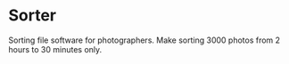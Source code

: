 # Sorter
Sorting file software for photographers. Make sorting 3000 photos from 2 hours to 30 minutes only.
